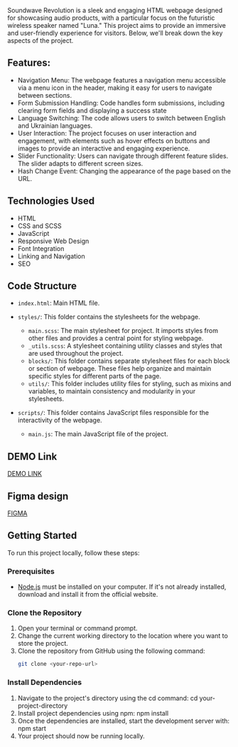 Soundwave Revolution is a sleek and engaging HTML webpage designed for showcasing audio products, with a particular focus on the futuristic wireless speaker named "Luna." This project aims to provide an immersive and user-friendly experience for visitors. Below, we'll break down the key aspects of the project.

## Features:

- Navigation Menu: The webpage features a navigation menu accessible via a menu icon in the header, making it easy for users to navigate between sections.
- Form Submission Handling: Code handles form submissions, including clearing form fields and displaying a success state
- Language Switching: The code allows users to switch between English and Ukrainian languages.
- User Interaction: The project focuses on user interaction and engagement, with elements such as hover effects on buttons and images to provide an interactive and engaging experience.
- Slider Functionality: Users can navigate through different feature slides. The slider adapts to different screen sizes.
- Hash Change Event: Changing the appearance of the page based on the URL.

## Technologies Used
- HTML
- CSS and SCSS
- JavaScript
- Responsive Web Design
- Font Integration
- Linking and Navigation
- SEO

## Code Structure

- `index.html`: Main HTML file.

- `styles/`: This folder contains the stylesheets for the webpage.
  - `main.scss`: The main stylesheet for project. It imports styles from other files and provides a central point for styling webpage.
  - `_utils.scss`: A stylesheet containing utility classes and styles that are used throughout the project.
  - `blocks/`: This folder contains separate stylesheet files for each block or section of webpage. These files help organize and maintain specific styles for different parts of the page.
  - `utils/`: This folder includes utility files for styling, such as mixins and variables, to maintain consistency and modularity in your stylesheets.

- `scripts/`: This folder contains JavaScript files responsible for the interactivity of the webpage.
  - `main.js`: The main JavaScript file of the project.

## DEMO Link
[DEMO LINK](https://HannaVasylieva.github.io/kickstarter-layout/)

## Figma design
[FIGMA](https://www.figma.com/file/Ujp7bCFuvuJlkn8TSbQPSZ/Kickstarter_FE-students?node-id=19655%3A32&mode=dev)

## Getting Started

To run this project locally, follow these steps:

### Prerequisites

- [Node.js](https://nodejs.org/) must be installed on your computer. If it's not already installed, download and install it from the official website.

### Clone the Repository

1. Open your terminal or command prompt.
2. Change the current working directory to the location where you want to store the project.
3. Clone the repository from GitHub using the following command:
   ```bash
   git clone <your-repo-url>

### Install Dependencies
1. Navigate to the project's directory using the cd command:
cd your-project-directory
2. Install project dependencies using npm:
npm install
3. Once the dependencies are installed, start the development server with:
npm start
4. Your project should now be running locally.
